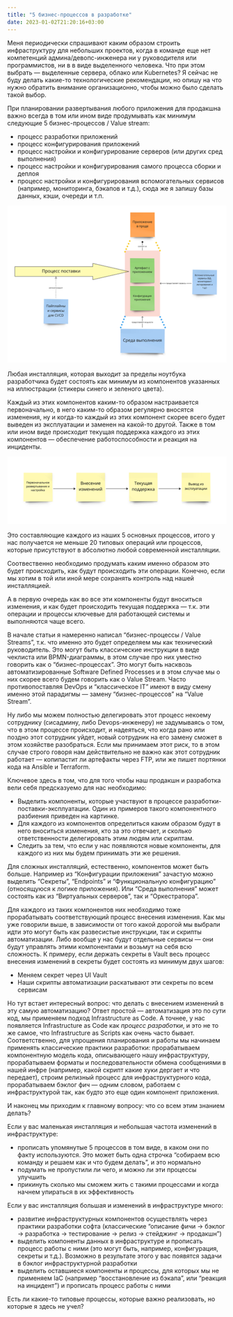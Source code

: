 ```yaml
---
title: "5 бизнес-процессов в разработке"
date: 2023-01-02T21:20:16+03:00
---
```

Меня периодически спрашивают каким образом строить инфраструктуру для небольших проектов, когда в команде еще нет компетенций админа/девопс-инженера ни у руководителя или программистов, ни в в виде выделенного человека.
Что при этом выбрать — выделенные сервера, облако или Kubernetes? Я сейчас не буду делать какие-то технологические рекомендации, но опишу на что нужно обратить внимание организационно, чтобы можно было сделать такой выбор.

При планировании развертывания любого приложения для продакшна важно всегда в том или ином виде продумывать как минимум следующие 5 бизнес-процессов / Value stream:
- процесс разработки приложений
- процесс конфигурирования приложений
- процесс настройки и конфигурирование серверов (или других сред выполнения)
- процесс настройки и конфигурирования самого процесса сборки и деплоя
- процесс настройки и конфигурирования вспомогательных сервисов (например, мониторинга, бэкапов и т.д.), сюда же я запишу базы данных, кэши, очереди и т.п.

![Составляющие современной инфраструктуры](/images/5-devops-processes-1.png)

Любая инсталляция, которая выходит за пределы ноутбука разработчика будет состоять как минимум из компонентов указанных на иллюстрации (стикеры синего и зеленого цвета).

Каждый из этих компонентов каким-то образом настраивается первоначально, в него каким-то образом регулярно вносятся изменения, ну и когда-то каждый из этих компонент скорее всего будет выведен из эксплуатации и заменен на какой-то другой. Также в том или ином виде происходит текущая поддержка каждого из этих компонентов — обеспечение работоспособности и реакция на инциденты.

![Жизненный цикл объекта](/images/5-devops-processes-2.png)

Это составляющие каждого из наших 5 основных процессов, итого у нас получается не меньше 20 типовых операций или процессов, которые присутствуют в абсолютно любой современной инсталляции.

Соотвественно необходимо продумать каким именно образом это будет происходить, как будут происходить эти операции. Конечно, если мы хотим в той или иной мере сохранять контроль над нашей инсталляцией.

А в первую очередь как во все эти компоненты будут вноситься изменения, и как будет происходить текущая поддержка — т.к. эти операции и процессы ключевые для работающей системы и выполняются чаще всего.

В начале статьи я намеренно написал “бизнес-процессы / Value Streams”, т.к. что именно это будет определяем мы как технический руководитель. Это могут быть классические инструкции в виде чеклиста или BPMN-диаграммы, в этом случае про них уместно говорить как о “бизнес-процессах”. Это могут быть насквозь автоматизированные Software Defined Processes и в этом случае мы о них скорее всего будем говорить как о Value Stream. Часто противопоставляя DevOps и “классическое IT” имеют в виду смену именно этой парадигмы — замену “бизнес-процессов” на “Value Stream”.

Ну либо мы можем полностью делегировать этот процесс некоему сотруднику (сисадмину, либо Devops-инженеру) не задумываясь о том, что в этом процессе происходит, и надеяться, что когда рано или поздно этот сотрудник уйдет, новый сотрудник на его замену сможет в этом хозяйстве разобраться. Если мы принимаем этот риск, то в этом случае строго говоря нам действительно не важно как этот сотрудник работает — копипастит ли артефакты через FTP, или же пишет портянки кода на Ansible и Terraform.

Ключевое здесь в том, что для того чтобы наш продакшн и разработка вели себя предсказуемо для нас необходимо:

- Выделить компоненты, которые участвуют в процессе разработки-поставки-эксплуатации. Один из примеров такого компонентного разбиения приведен на картинке.
- Для каждого из компонентов определиться каким образом будут в него вноситься изменения, кто за это отвечает, и сколько ответственности делегировать этим людям или скриптам.
- Следить за тем, что если у нас появляются новые компоненты, для каждого из них мы будем принимать эти же решения.

Для сложных инсталляций, естественно, компонентов может быть больше. Например из “Конфигурации приложения” зачастую можно выделить “Секреты”, “Endpoints” и “Функциональную конфигурацию” (относящуюся к логике приложения). Или “Среда выполнения” может состоять как из “Виртуальных серверов”, так и “Оркестратора”.

Для каждого из таких компонентов них необходимо тоже прорабатывать соответствующий процесс внесения изменения. Как мы уже говорили выше, в зависимости от того какой дорогой мы выбрали идти это могут быть как развесистые инструкции, так и скрипты автоматизации. Либо вообще у нас будут отдельные сервисы — они будут управлять этими компонентами и возьмут на себя всю сложность. К примеру, если держать секреты в Vault весь процесс внесения изменений в секреты будет состоять из минимум двух шагов:
- Меняем секрет через UI Vault
- Наши скрипты автоматизации раскатывают эти секреты по всем сервисам

Но тут встает интересный вопрос: что делать с внесением изменений в эту самую автоматизацию? Ответ простой — автоматизация это по сути код, мы применяем подход Infrastructure as Code. А точнее, у нас появляется Infrastructure as Code как *процесс разработки*, и это не то же самое, что Infrastructure as Scripts как очень часто бывает. Соответственно, для упрощения планирования и работы мы начинаем применять классические практики разработки: прорабатываем компонентную модель кода, описывающего нашу инфраструктуру, прорабатываем форматы и последовательности обмена сообщениями в нашей инфре (например, какой скрипт какие хуки дергает и что передает), строим релизный процесс для инфраструктурного кода, прорабатываем бэклог фич — одним словом, работаем с инфраструктурой так, как будто это еще один компонент приложения.

И наконец мы приходим к главному вопросу: что со всем этим знанием делать?

Если у вас маленькая инсталляция и небольшая частота изменений в инфраструктуре:
- прописать упомянутые 5 процессов в том виде, в каком они по факту используются. Это может быть одна строчка “собираем всю команду и решаем как и что будем делать”, и это нормально
- подумать не пропустили ли чего, и можно ли эти процессы улучшить
- прикинуть сколько мы сможем жить с такими процессами и когда начнем упираться в их эффективность

Если у вас инсталляция большая и изменений в инфраструктуре много:
- развитие инфраструктурных компонентов осуществлять через практики разработки софта (классические “описание фичи -> бэклог -> разработка -> тестирование -> релиз -> стейджинг -> продакшн”)
- выделить компоненты данных в инфраструктуре и прописать процесс работы с ними (это могут быть, например, конфигурация, секреты и т.д.). Возможно в результате этого у вас появятся задачи в бэклог инфраструктурной разработки
- выделить оставшиеся компоненты и процессы, для которых мы не применяем IaC (например “восстановление из бэкапа”, или “реакция на инцидент”) и прописать процесс работы с ними

Есть ли какие-то типовые процессы, которые важно реализовать, но которые я здесь не учел?

